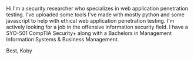 Hi I'm a security researcher who specializes in web application penetration testing. 
I've uploaded some tools I've made with mostly python and some javascript to help with ethical web application penetration testing.
I'm actively looking for a job in the offensive information security field. 
I have a SYO-501 CompTIA Security+ along with a Bachelors in Management Information Systems & Business Management.

Best,
Koby
